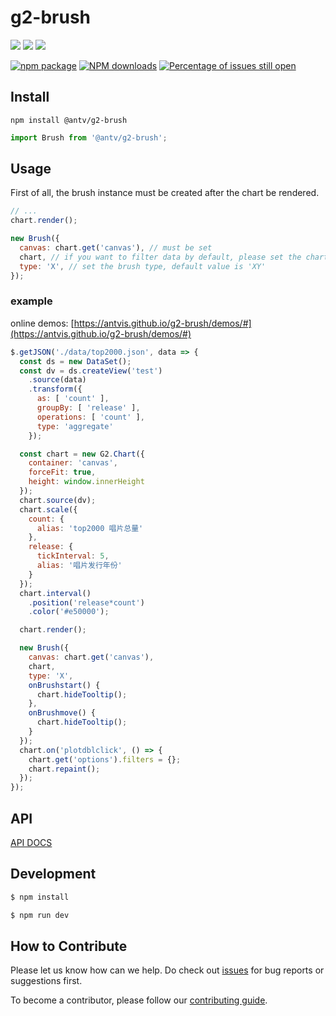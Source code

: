 # g2-brush

[![](https://img.shields.io/travis/antvis/g2-brush.svg)](https://travis-ci.org/antvis/g2-brush)
![](https://img.shields.io/badge/language-javascript-red.svg)
![](https://img.shields.io/badge/license-MIT-000000.svg)

[![npm package](https://img.shields.io/npm/v/@antv/g2-brush.svg)](https://www.npmjs.com/package/@antv/g2-brush)
[![NPM downloads](http://img.shields.io/npm/dm/@antv/g2-brush.svg)](https://npmjs.org/package/@antv/g2-brush)
[![Percentage of issues still open](http://isitmaintained.com/badge/open/antvis/g2-brush.svg)](http://isitmaintained.com/project/antvis/g2-brush "Percentage of issues still open")


## Install

`npm install @antv/g2-brush`

```js
import Brush from '@antv/g2-brush';
```

## Usage

First of all, the brush instance must be created after the chart be rendered.

```js
// ...
chart.render();

new Brush({
  canvas: chart.get('canvas'), // must be set
  chart, // if you want to filter data by default, please set the chart
  type: 'X', // set the brush type, default value is 'XY'
});
```

### example

online demos: [https://antvis.github.io/g2-brush/demos/#](https://antvis.github.io/g2-brush/demos/#)

```js
$.getJSON('./data/top2000.json', data => {
  const ds = new DataSet();
  const dv = ds.createView('test')
    .source(data)
    .transform({
      as: [ 'count' ],
      groupBy: [ 'release' ],
      operations: [ 'count' ],
      type: 'aggregate'
    });

  const chart = new G2.Chart({
    container: 'canvas',
    forceFit: true,
    height: window.innerHeight
  });
  chart.source(dv);
  chart.scale({
    count: {
      alias: 'top2000 唱片总量'
    },
    release: {
      tickInterval: 5,
      alias: '唱片发行年份'
    }
  });
  chart.interval()
    .position('release*count')
    .color('#e50000');

  chart.render();

  new Brush({
    canvas: chart.get('canvas'),
    chart,
    type: 'X',
    onBrushstart() {
      chart.hideTooltip();
    },
    onBrushmove() {
      chart.hideTooltip();
    }
  });
  chart.on('plotdblclick', () => {
    chart.get('options').filters = {};
    chart.repaint();
  });
});
```

## API

[API DOCS](https://github.com/antvis/g2-brush/blob/master/docs/brush.md)

## Development

```bash
$ npm install

$ npm run dev
```

## How to Contribute

Please let us know how can we help. Do check out [issues](https://github.com/antvis/g2-brush/issues) for bug reports or suggestions first.

To become a contributor, please follow our [contributing guide](https://github.com/antvis/g2-brush/blob/master/CONTRIBUTING.md).
